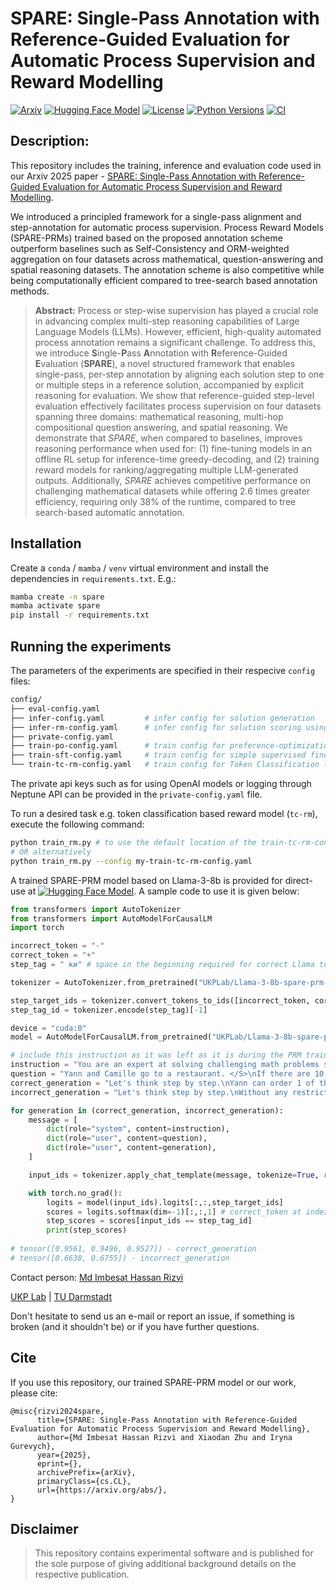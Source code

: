 <!-- <p  align="center">
  <img src='logo.png' width='200'>
</p> -->

# SPARE: Single-Pass Annotation with Reference-Guided Evaluation for Automatic Process Supervision and Reward Modelling
[![Arxiv](https://img.shields.io/badge/Arxiv-YYMM.NNNNN-red?style=flat-square&logo=arxiv&logoColor=white)](https://put-here-your-paper.com)
[![Hugging Face Model](https://img.shields.io/badge/HuggingFace-Model-yellow)](https://huggingface.co/UKPLab/Llama-3-8b-spare-prm-math)
[![License](https://img.shields.io/badge/License-Apache_2.0-blue.svg)](https://www.apache.org/licenses/LICENSE-2.0)
[![Python Versions](https://img.shields.io/badge/Python-3.10-blue.svg?style=flat&logo=python&logoColor=white)](https://www.python.org/)
[![CI](https://github.com/UKPLab/arxiv2025-repa-prm/actions/workflows/main.yml/badge.svg)](https://github.com/UKPLab/arxiv2025-repa-prm/actions/workflows/main.yml)

## Description:

This repository includes the training, inference and evaluation code used in our Arxiv 2025 paper - [SPARE: Single-Pass Annotation with Reference-Guided Evaluation for Automatic Process Supervision and Reward Modelling](). 

We introduced a principled framework for a single-pass alignment and step-annotation for automatic process supervision. Process Reward Models (SPARE-PRMs) trained based on the proposed annotation scheme outperform baselines such as Self-Consistency and ORM-weighted aggregation on four datasets across mathematical, question-answering and spatial reasoning datasets. The annotation scheme is also competitive while being computationally efficient compared to tree-search based annotation methods.

<!-- This is the official template for new Python projects at UKP Lab. It was adapted for the needs of UKP Lab from the excellent [python-project-template](https://github.com/rochacbruno/python-project-template/) by [rochacbruno](https://github.com/rochacbruno).

It should help you start your project and give you continuous status updates on the development through [GitHub Actions](https://docs.github.com/en/actions). -->

> **Abstract:** Process or step-wise supervision has played a crucial role in advancing complex multi-step reasoning capabilities of Large Language Models (LLMs). However, efficient, high-quality automated process annotation remains a significant challenge. To address this, we introduce **S**ingle-**P**ass **A**nnotation with **R**eference-Guided **E**valuation (**SPARE**), a novel structured framework that enables single-pass, per-step annotation by aligning each solution step to one or multiple steps in a reference solution, accompanied by explicit reasoning for evaluation. We show that reference-guided step-level evaluation effectively facilitates process supervision on four datasets spanning three domains: mathematical reasoning, multi-hop compositional question answering, and spatial reasoning. We demonstrate that *SPARE*, when compared to baselines, improves reasoning performance when used for: (1) fine-tuning models in an offline RL setup for inference-time greedy-decoding, and (2) training reward models for ranking/aggregating multiple LLM-generated outputs. Additionally, *SPARE* achieves competitive performance on challenging mathematical datasets while offering 2.6 times greater efficiency, requiring only 38% of the runtime, compared to tree search-based automatic annotation.

## Installation

Create a `conda` / `mamba` / `venv` virtual environment and install the dependencies in `requirements.txt`. E.g.:

```bash
mamba create -n spare
mamba activate spare
pip install -r requirements.txt
```

## Running the experiments

The parameters of the experiments are specified in their respecive `config` files:

```bash
config/
├── eval-config.yaml
├── infer-config.yaml         # infer config for solution generation
├── infer-rm-config.yaml      # infer config for solution scoring using Reward Model (RM)
├── private-config.yaml
├── train-po-config.yaml      # train config for preference-optimization (PO)
├── train-sft-config.yaml     # train config for simple supervised fine-tuning (SFT)
└── train-tc-rm-config.yaml   # train config for Token Classification (TC) based Reward Model (RM)
```

The private api keys such as for using OpenAI models or logging through Neptune API can be provided in the `private-config.yaml` file.

To run a desired task e.g. token classification based reward model (`tc-rm`), execute the following command:

```bash
python train_rm.py # to use the default location of the train-tc-rm-config 
# OR alternatively
python train_rm.py --config my-train-tc-rm-config.yaml
```

A trained SPARE-PRM model based on Llama-3-8b is provided for direct-use at [![Hugging Face Model](https://img.shields.io/badge/HuggingFace-Model-yellow)](https://huggingface.co/UKPLab/Llama-3-8b-spare-prm-math). A sample code to use it is given below:

```python
from transformers import AutoTokenizer
from transformers import AutoModelForCausalLM
import torch

incorrect_token = "-"
correct_token = "+"
step_tag = " ки" # space in the beginning required for correct Llama tokenization

tokenizer = AutoTokenizer.from_pretrained("UKPLab/Llama-3-8b-spare-prm-math")

step_target_ids = tokenizer.convert_tokens_to_ids([incorrect_token, correct_token])
step_tag_id = tokenizer.encode(step_tag)[-1] 

device = "cuda:0"
model = AutoModelForCausalLM.from_pretrained("UKPLab/Llama-3-8b-spare-prm-math").to(device).eval()

# include this instruction as it was left as it is during the PRM training.
instruction = "You are an expert at solving challenging math problems spanning across various categories and difficulties such as Algebra, Number Theory, Geometry, Counting and Probability, Precalculus etc. For a given math problem, your task is to generate a step-by-step reasoning-based solution providing an answer to the question. Identify the correct concepts, formulas and heuristics that needs to be applied and then derive the contents of the reasoning steps from the given contexts and accurate calculations from the previous reasoning steps."
question = "Yann and Camille go to a restaurant. </S>\nIf there are 10 items on the menu, and each orders one dish, how many different combinations of meals can Yann and Camille order if they refuse to order the same dish? (It does matter who orders what---Yann ordering chicken and Camille ordering fish is different from Yann ordering fish and Camille ordering chicken.)"
correct_generation = "Let's think step by step.\nYann can order 1 of the 10 dishes. ки\nWhen he picks a dish, there are 9 left for Camille to choose from. ки\nThus, there are $10\\cdot 9=\\boxed{90}$ possible combinations.\nHence, the answer is 90. ки\n"
incorrect_generation = "Let's think step by step.\nWithout any restrictions, Yann and Camille could both order the same dish out of the 10 options, for a total of $10 \\cdot 9$ dishes. ки\nHowever, since Yann orders one of the 9 dishes that Camille didn't order (and vice versa), the number of possible combinations becomes $10 \\cdot 9 - 8 = \\boxed{72}$.\nHence, the answer is 72. ки\n"

for generation in (correct_generation, incorrect_generation):
    message = [
        dict(role="system", content=instruction),
        dict(role="user", content=question),
        dict(role="user", content=generation),
    ]

    input_ids = tokenizer.apply_chat_template(message, tokenize=True, return_tensors="pt").to(device)

    with torch.no_grad():
        logits = model(input_ids).logits[:,:,step_target_ids]
        scores = logits.softmax(dim=-1)[:,:,1] # correct_token at index 1 in the step_target_ids  
        step_scores = scores[input_ids == step_tag_id]
        print(step_scores)
        
# tensor([0.9561, 0.9496, 0.9527]) - correct_generation
# tensor([0.6638, 0.6755]) - incorrect_generation
```

Contact person: [Md Imbesat Hassan Rizvi](mailto:imbesat.rizvi@tu-darmstadt.de) 

[UKP Lab](https://www.ukp.tu-darmstadt.de/) | [TU Darmstadt](https://www.tu-darmstadt.de/
)

Don't hesitate to send us an e-mail or report an issue, if something is broken (and it shouldn't be) or if you have further questions.


<!-- ## Getting Started

> **DO NOT CLONE OR FORK**

If you want to set up this template:

1. Request a repository on UKP Lab's GitHub by following the standard procedure on the wiki. It will install the template directly. Alternatively, set it up in your personal GitHub account by clicking **[Use this template](https://github.com/rochacbruno/python-project-template/generate)**.
2. Wait until the first run of CI finishes. Github Actions will commit to your new repo with a "✅ Ready to clone and code" message.
3. Delete optional files: 
    - If you don't need automatic documentation generation, you can delete folder `docs`, file `.github\workflows\docs.yml` and `mkdocs.yml`
    - If you don't want automatic testing, you can delete folder `tests` and file `.github\workflows\tests.yml`
    - If you do not wish to have a project page, delete folder `static` and files `.nojekyll`, `index.html`
4. Read the file [ABOUT_THIS_TEMPLATE.md](ABOUT_THIS_TEMPLATE.md)  for more information about development. -->

## Cite

If you use this repository, our trained SPARE-PRM model or our work, please cite:

```
@misc{rizvi2024spare,
      title={SPARE: Single-Pass Annotation with Reference-Guided Evaluation for Automatic Process Supervision and Reward Modelling}, 
      author={Md Imbesat Hassan Rizvi and Xiaodan Zhu and Iryna Gurevych},
      year={2025},
      eprint={},
      archivePrefix={arXiv},
      primaryClass={cs.CL},
      url={https://arxiv.org/abs/}, 
}
```

## Disclaimer

> This repository contains experimental software and is published for the sole purpose of giving additional background details on the respective publication. 
